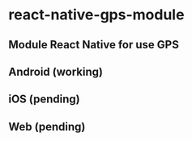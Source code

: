 # react-native-gps-module

## Module React Native for use GPS

## Android (working)
## iOS (pending)
## Web (pending)
